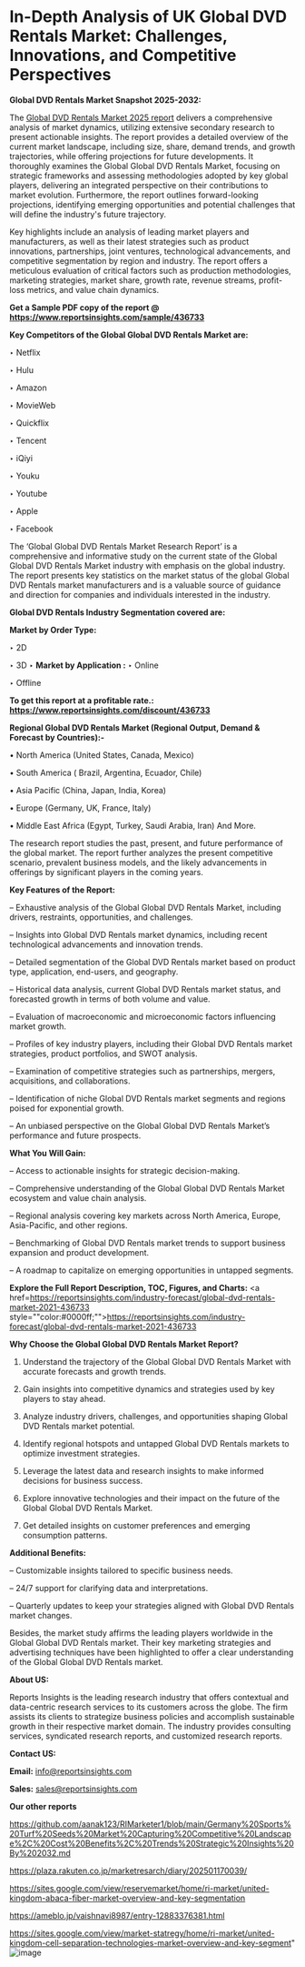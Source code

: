 # In-Depth Analysis of UK Global DVD Rentals Market: Challenges, Innovations, and Competitive Perspectives

<strong>Global DVD Rentals Market Snapshot 2025-2032:</strong>

The <a href=https://www.reportsinsights.com/sample/436733>Global DVD Rentals Market 2025 report</a> delivers a comprehensive analysis of market dynamics, utilizing extensive secondary research to present actionable insights. The report provides a detailed overview of the current market landscape, including size, share, demand trends, and growth trajectories, while offering projections for future developments. It thoroughly examines the Global Global DVD Rentals Market, focusing on strategic frameworks and assessing methodologies adopted by key global players, delivering an integrated perspective on their contributions to market evolution. Furthermore, the report outlines forward-looking projections, identifying emerging opportunities and potential challenges that will define the industry's future trajectory.

Key highlights include an analysis of leading market players and manufacturers, as well as their latest strategies such as product innovations, partnerships, joint ventures, technological advancements, and competitive segmentation by region and industry. The report offers a meticulous evaluation of critical factors such as production methodologies, marketing strategies, market share, growth rate, revenue streams, profit-loss metrics, and value chain dynamics.

<strong>Get a Sample PDF copy of the report @ <a href=https://www.reportsinsights.com/sample/436733 style=color:#0000ff;>https://www.reportsinsights.com/sample/436733</a></strong>

<strong>Key Competitors of the Global Global DVD Rentals Market are:</strong>

‣ Netflix

‣ Hulu

‣ Amazon

‣ MovieWeb

‣ Quickflix

‣ Tencent

‣ iQiyi

‣ Youku

‣ Youtube

‣ Apple

‣ Facebook

The ‘Global Global DVD Rentals Market Research Report’ is a comprehensive and informative study on the current state of the Global Global DVD Rentals Market industry with emphasis on the global industry. The report presents key statistics on the market status of the global Global DVD Rentals market manufacturers and is a valuable source of guidance and direction for companies and individuals interested in the industry.

<strong>Global DVD Rentals Industry Segmentation covered are:</strong>

<strong>Market by Order Type: </strong>

‣ 2D

‣ 3D
‣ 
<strong>Market by Application :</strong>
‣ Online

‣ Offline

<strong>To get this report at a profitable rate.: <a href=https://www.reportsinsights.com/discount/436733 style=color:#0000ff;>https://www.reportsinsights.com/discount/436733</a></strong>

<strong>Regional Global DVD Rentals Market (Regional Output, Demand &amp; Forecast by Countries):-</strong>

• North America (United States, Canada, Mexico)

• South America ( Brazil, Argentina, Ecuador, Chile)

• Asia Pacific (China, Japan, India, Korea)

• Europe (Germany, UK, France, Italy)

• Middle East Africa (Egypt, Turkey, Saudi Arabia, Iran) And More.

The research report studies the past, present, and future performance of the global market. The report further analyzes the present competitive scenario, prevalent business models, and the likely advancements in offerings by significant players in the coming years.

<strong>Key Features of the Report:</strong>

– Exhaustive analysis of the Global Global DVD Rentals Market, including drivers, restraints, opportunities, and challenges.

– Insights into Global DVD Rentals market dynamics, including recent technological advancements and innovation trends.

– Detailed segmentation of the Global DVD Rentals market based on product type, application, end-users, and geography.

– Historical data analysis, current Global DVD Rentals market status, and forecasted growth in terms of both volume and value.

– Evaluation of macroeconomic and microeconomic factors influencing market growth.

– Profiles of key industry players, including their Global DVD Rentals market strategies, product portfolios, and SWOT analysis.

– Examination of competitive strategies such as partnerships, mergers, acquisitions, and collaborations.

– Identification of niche Global DVD Rentals market segments and regions poised for exponential growth.

– An unbiased perspective on the Global Global DVD Rentals Market’s performance and future prospects.

<strong>What You Will Gain:</strong>

– Access to actionable insights for strategic decision-making.

– Comprehensive understanding of the Global Global DVD Rentals Market ecosystem and value chain analysis.

– Regional analysis covering key markets across North America, Europe, Asia-Pacific, and other regions.

– Benchmarking of Global DVD Rentals market trends to support business expansion and product development.

– A roadmap to capitalize on emerging opportunities in untapped segments.

<strong>Explore the Full Report Description, TOC, Figures, and Charts:</strong>
<a href=https://reportsinsights.com/industry-forecast/global-dvd-rentals-market-2021-436733 style=""color:#0000ff;"">https://reportsinsights.com/industry-forecast/global-dvd-rentals-market-2021-436733</a>

<strong>Why Choose the Global Global DVD Rentals Market Report?</strong>

1. Understand the trajectory of the Global Global DVD Rentals Market with accurate forecasts and growth trends.

2. Gain insights into competitive dynamics and strategies used by key players to stay ahead.

3. Analyze industry drivers, challenges, and opportunities shaping Global DVD Rentals market potential.

4. Identify regional hotspots and untapped Global DVD Rentals markets to optimize investment strategies.

5. Leverage the latest data and research insights to make informed decisions for business success.

6. Explore innovative technologies and their impact on the future of the Global Global DVD Rentals Market.

7. Get detailed insights on customer preferences and emerging consumption patterns.

<strong>Additional Benefits:</strong>

– Customizable insights tailored to specific business needs.

– 24/7 support for clarifying data and interpretations.

– Quarterly updates to keep your strategies aligned with Global DVD Rentals market changes.

Besides, the market study affirms the leading players worldwide in the Global Global DVD Rentals market. Their key marketing strategies and advertising techniques have been highlighted to offer a clear understanding of the Global Global DVD Rentals market.

<strong><strong>About US</strong>:</strong>

Reports Insights is the leading research industry that offers contextual and data-centric research services to its customers across the globe. The firm assists its clients to strategize business policies and accomplish sustainable growth in their respective market domain. The industry provides consulting services, syndicated research reports, and customized research reports.

<strong>Contact US:</strong>

<p class=><b>Email:</b> <a href=mailto:info@reportsinsights.com>info@reportsinsights.com</a></p>
<p class=><b>Sales:</b> <a href=mailto:sales@reportsinsights.com>sales@reportsinsights.com</a></p>

<strong>Our other reports</strong>

<a href=https://github.com/aanak123/RIMarketer1/blob/main/Germany%20Sports%20Turf%20Seeds%20Market%20Capturing%20Competitive%20Landscape%2C%20Cost%20Benefits%2C%20Trends%20Strategic%20Insights%20By%202032.md>https://github.com/aanak123/RIMarketer1/blob/main/Germany%20Sports%20Turf%20Seeds%20Market%20Capturing%20Competitive%20Landscape%2C%20Cost%20Benefits%2C%20Trends%20Strategic%20Insights%20By%202032.md</a>

<a href=https://plaza.rakuten.co.jp/marketresarch/diary/202501170039/>https://plaza.rakuten.co.jp/marketresarch/diary/202501170039/</a>

<a href=https://sites.google.com/view/reservemarket/home/ri-market/united-kingdom-abaca-fiber-market-overview-and-key-segmentation>https://sites.google.com/view/reservemarket/home/ri-market/united-kingdom-abaca-fiber-market-overview-and-key-segmentation</a>

<a href=https://ameblo.jp/vaishnavi8987/entry-12883376381.html>https://ameblo.jp/vaishnavi8987/entry-12883376381.html</a>

<a href=https://sites.google.com/view/market-statregy/home/ri-market/united-kingdom-cell-separation-technologies-market-overview-and-key-segment>https://sites.google.com/view/market-statregy/home/ri-market/united-kingdom-cell-separation-technologies-market-overview-and-key-segment</a>"
![image](https://github.com/user-attachments/assets/0639678c-3ff2-485a-a3dc-cb8c596b6409)

